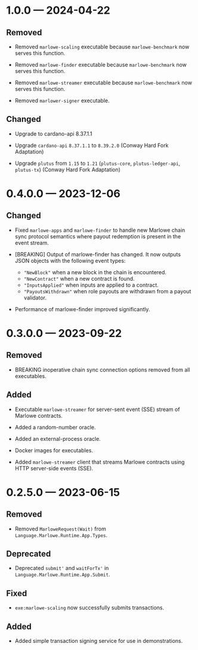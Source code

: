 
<a id='changelog-1.0.0'></a>
# 1.0.0 — 2024-04-22

## Removed

- Removed `marlowe-scaling` executable because `marlowe-benchmark` now serves this function.

- Removed `marlowe-finder` executable because `marlowe-benchmark` now serves this function.

- Removed `marlowe-streamer` executable because `marlowe-benchmark` now serves this function.

- Removed `marlower-signer` executable.

## Changed

- Upgrade to cardano-api 8.37.1.1

- Upgrade `cardano-api` `8.37.1.1` to `8.39.2.0` (Conway Hard Fork Adaptation)
- Upgrade `plutus` from `1.15` to `1.21` (`plutus-core`, `plutus-ledger-api`, `plutus-tx`) (Conway Hard Fork Adaptation)

<a id='changelog-0.4.0.0'></a>
# 0.4.0.0 — 2023-12-06

## Changed

- Fixed `marlowe-apps` and `marlowe-finder` to handle new Marlowe chain sync protocol semantics where payout redemption is present in the event stream.

- [BREAKING] Output of marlowe-finder has changed. It now outputs JSON objects with the following event types:
  - `"NewBlock"` when a new block in the chain is encountered.
  - `"NewContract"` when a new contract is found.
  - `"InputsApplied"` when inputs are applied to a contract.
  - `"PayoutsWithdrawn"` when role payouts are withdrawn from a payout validator.
- Performance of marlowe-finder improved significantly.

<a id='changelog-0.3.0.0'></a>
# 0.3.0.0 — 2023-09-22

## Removed

- BREAKING inoperative chain sync connection options removed from all executables.

## Added

- Executable `marlowe-streamer` for server-sent event (SSE) stream of Marlowe contracts.

- Added a random-number oracle.
- Added an external-process oracle.

- Docker images for executables.

- Added `marlowe-streamer` client that streams Marlowe contracts using HTTP server-side events (SSE).

<a id='changelog-0.2.5.0'></a>
# 0.2.5.0 — 2023-06-15

## Removed

- Removed `MarloweRequest(Wait)` from `Language.Marlowe.Runtime.App.Types`.

## Deprecated

- Deprecated `submit'` and `waitForTx'` in `Language.Marlowe.Runtime.App.Submit`.

## Fixed

- `exe:marlowe-scaling` now successfully submits transactions.

## Added

- Added simple transaction signing service for use in demonstrations.
